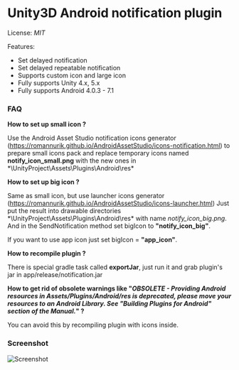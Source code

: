 Unity3D Android notification plugin
=====
License: *MIT*

Features:
* Set delayed notification
* Set delayed repeatable notification
* Supports custom icon and large icon
* Fully supports Unity 4.x, 5.x
* Fully supports Android 4.0.3 - 7.1

### FAQ

**How to set up small icon ?**

Use the Android Asset Studio notification icons generator (https://romannurik.github.io/AndroidAssetStudio/icons-notification.html) to prepare small icons pack and replace temporary icons named **notify_icon_small.png** with the new ones in *\UnityProject\Assets\Plugins\Android\res\*

**How to set up big icon ?**

Same as small icon, but use launcher icons generator (https://romannurik.github.io/AndroidAssetStudio/icons-launcher.html)
Just put the result into drawable directories *\UnityProject\Assets\Plugins\Android\res\* with name *notify_icon_big.png*. And in the SendNotification method set bigIcon to **"notify_icon_big"**.

If you want to use app icon just set bigIcon = **"app_icon"**.

**How to recompile plugin ?**

There is special gradle task called **exportJar**, just run it and grab plugin's jar in app/release/notification.jar

**How to get rid of obsolete warnings like "*OBSOLETE - Providing Android resources in Assets/Plugins/Android/res is deprecated, please move your resources to an Android Library. See "Building Plugins for Android" section of the Manual.*" ?**

You can avoid this by recompiling plugin with icons inside.

### Screenshot
![Screenshot](https://github.com/Agasper/unity-android-notifications/blob/master/screenshot.png?raw=true "Screenshot")
